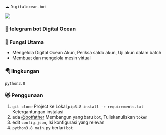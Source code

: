  ☁ `Digitalocean-bot`

![](.README.MD_images/1be8fb97.png)

### 🚚 telegram bot Digital Ocean

### 🔖 Fungsi Utama

+ Mengelola Digital Ocean Akun, Periksa saldo akun, Uji akun dalam batch
+ Membuat dan mengelola mesin virtual

### 🪂 lingkungan

```
python3.8
```

### 😻 Penggunaan

1. `git clone` Project ke Lokal,`pip3.8 install -r requirements.txt` Ketergantungan instalasi
2. ada [@botfather](https://t.me/botfather) Membangun yang baru `bot`, Tuliskanuliskan `token`
3. edit `config.json`, Isi konfigurasi yang relevan
4. `python3.8 main.py` berlari `bot`
